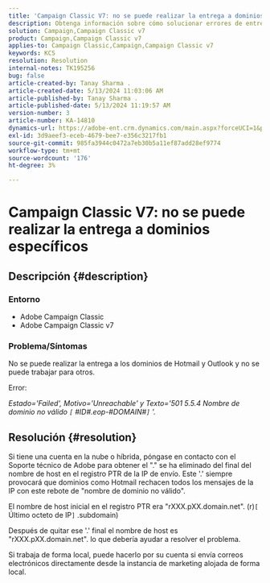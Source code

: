```yaml
---
title: 'Campaign Classic V7: no se puede realizar la entrega a dominios específicos'
description: Obtenga información sobre cómo solucionar errores de entrega en los dominios de Hotmail y Outlook.
solution: Campaign,Campaign Classic v7
product: Campaign,Campaign Classic v7
applies-to: Campaign Classic,Campaign,Campaign Classic v7
keywords: KCS
resolution: Resolution
internal-notes: TK195256
bug: false
article-created-by: Tanay Sharma .
article-created-date: 5/13/2024 11:03:06 AM
article-published-by: Tanay Sharma .
article-published-date: 5/13/2024 11:19:57 AM
version-number: 3
article-number: KA-14810
dynamics-url: https://adobe-ent.crm.dynamics.com/main.aspx?forceUCI=1&pagetype=entityrecord&etn=knowledgearticle&id=9d2dad5a-1811-ef11-9f8a-6045bd02b206
exl-id: 3d9aeef3-eceb-4679-bee7-e356c3217fb1
source-git-commit: 985fa3944c0472a7eb30b5a11ef87add28ef9774
workflow-type: tm+mt
source-wordcount: '176'
ht-degree: 3%

---
```


# Campaign Classic V7: no se puede realizar la entrega a dominios específicos

## Descripción {#description}


### Entorno

- Adobe Campaign Classic
- Adobe Campaign Classic v7


### Problema/Síntomas

No se puede realizar la entrega a los dominios de Hotmail y Outlook y no se puede trabajar para otros.

Error:

*Estado=&#39;Failed&#39;, Motivo=&#39;Unreachable&#39; y Texto=&#39;501 5.5.4 Nombre de dominio no válido `[` #ID#.eop-#DOMAIN#`]` &#39;.*





## Resolución {#resolution}


Si tiene una cuenta en la nube o híbrida, póngase en contacto con el Soporte técnico de Adobe para obtener el &quot;.&quot; se ha eliminado del final del nombre de host en el registro PTR de la IP de envío. Este &#39;.&#39; siempre provocará que dominios como Hotmail rechacen todos los mensajes de la IP con este rebote de &quot;nombre de dominio no válido&quot;.

El nombre de host inicial en el registro PTR era &quot;rXXX.pXX.domain.net&quot;. (r)`[` Último octeto de IP`]` .subdomain)

Después de quitar ese &#39;.&#39; final el nombre de host es &quot;rXXX.pXX.domain.net&quot;. lo que debería ayudar a resolver el problema.

Si trabaja de forma local, puede hacerlo por su cuenta si envía correos electrónicos directamente desde la instancia de marketing alojada de forma local.
